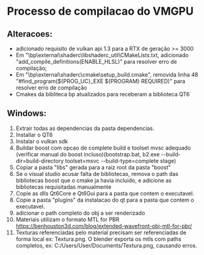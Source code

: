 # Processo de compilacao do VMGPU

## Alteracoes:
- adicionado requisito de vulkan api 1.3 para a RTX de geração >= 3000
- Em "\bp\external\shaderc\libshaderc_util\CMakeLists.txt, adicionado "add_compile_definitions(ENABLE_HLSL)" para resolver erro de compilação;
- Em "\bp\external\shaderc\cmake\setup_build.cmake", removida linha 48 "#find_program(\${PROG_UC}_EXE ${PROGRAM} REQUIRED)" para resolver erro de compilação
- Cmakes da bibliteca bp atualizados para receberam a biblioteca QT6

## Windows:
1. Extrair todas as dependencias da pasta dependencias.
2. Installar o QT6
3. Instalar o vulkan sdk
4. Buildar boost com opcao de complete build e toolset mvsc adequado (verificar manual do boost incluso)(bootstrap.bat, b2.exe --build-dir=build-directory toolset=msvc --build-type=complete stage)
5. Copiar a pasta "libs" gerada para a raiz root da pasta "boost"
6. Se o visual studio acusar falta de bibliotecas, remova o path das bibliotecas boost que o cmake ja havia incluido, e adicione as bibliotecas requisitadas manualmente
7. Copie as dlls Qt6Core e Qt6Gui para a pasta que contem o executavel.
8. Copie a pasta "plugins" da instalacao do qt para a pasta que contem o executavel.
9. adicionar o path completo do obj a ser renderizado
10. Materiais utilizam o formato MTL for PBR https://benhouston3d.com/blog/extended-wavefront-obj-mtl-for-pbr/
11. Texturas referenciadas pelo material precisam ser referenciadas de forma local ex: Textura.png. O blender exporta os mtls com paths completos, ex: C:/Users/User/Documents/Textura.png, causando erros.